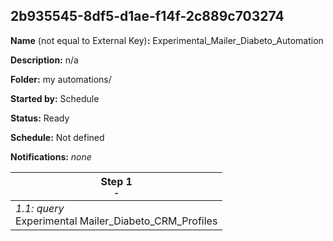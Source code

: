 ## 2b935545-8df5-d1ae-f14f-2c889c703274

**Name** (not equal to External Key)**:** Experimental_Mailer_Diabeto_Automation

**Description:** n/a

**Folder:** my automations/

**Started by:** Schedule

**Status:** Ready

**Schedule:** Not defined

**Notifications:** _none_


| Step 1<br>_<small>-</small>_ |
| --- |
| _1.1: query_<br>Experimental Mailer_Diabeto_CRM_Profiles |

